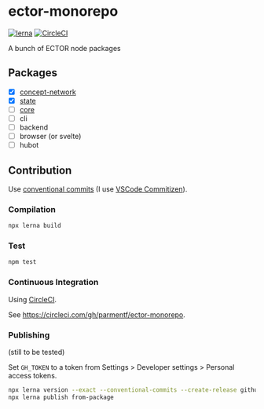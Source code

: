 # ector-monorepo

[![lerna](https://img.shields.io/badge/maintained%20with-lerna-cc00ff.svg)](https://lerna.js.org/)
[![CircleCI](https://circleci.com/gh/parmentf/ector-monorepo.svg?style=svg)](https://circleci.com/gh/parmentf/ector-monorepo)

A bunch of ECTOR node packages

## Packages

- [x] [concept-network](./packages/concept-network)
- [x] [state](./packages/state)
- [ ] [core](./packages/core)
- [ ] cli
- [ ] backend
- [ ] browser (or svelte)
- [ ] hubot

## Contribution

Use [conventional commits](https://www.conventionalcommits.org/)
(I use [VSCode Commitizen](https://github.com/KnisterPeter/vscode-commitizen)).

### Compilation

```bash
npx lerna build
```

### Test

```bash
npm test
```

### Continuous Integration

Using [CircleCI](https://circleci.com).

See <https://circleci.com/gh/parmentf/ector-monorepo>.

### Publishing

(still to be tested)

Set `GH_TOKEN` to a token from Settings > Developer settings > Personal access tokens.

```bash
npx lerna version --exact --conventional-commits --create-release github
npx lerna publish from-package
```
